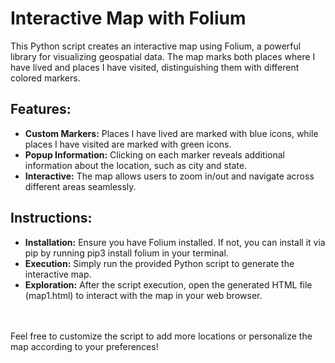 # Interactive Map with Folium
This Python script creates an interactive map using Folium, a powerful library for visualizing geospatial data. The map marks both places where I have lived and places I have visited, distinguishing them with different colored markers.

## Features:
- **Custom Markers:** Places I have lived are marked with blue icons, while places I have visited are marked with green icons.
- **Popup Information:** Clicking on each marker reveals additional information about the location, such as city and state.
- **Interactive:** The map allows users to zoom in/out and navigate across different areas seamlessly.

## Instructions:
- **Installation:** Ensure you have Folium installed. If not, you can install it via pip by running pip3 install folium in your terminal.
- **Execution:** Simply run the provided Python script to generate the interactive map.
- **Exploration:** After the script execution, open the generated HTML file (map1.html) to interact with the map in your web browser.
<br>
<br>
Feel free to customize the script to add more locations or personalize the map according to your preferences!
